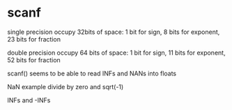 scanf
=====

single precision occupy 32bits of space:
        1 bit for sign, 8 bits for exponent, 23 bits for fraction

double precision occupy 64 bits of space:
        1 bit for sign, 11 bits for exponent, 52 bits for fraction

scanf() seems to be able to read INFs and NANs into floats

NaN example divide by zero and sqrt(-1)

INFs and -INFs
